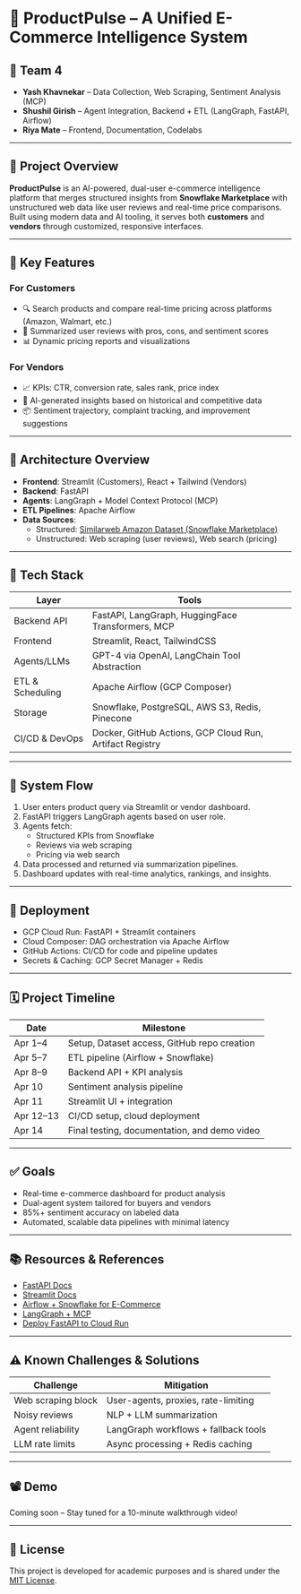 # 🛒 ProductPulse – A Unified E-Commerce Intelligence System

## 👥 Team 4
- **Yash Khavnekar** – Data Collection, Web Scraping, Sentiment Analysis (MCP)
- **Shushil Girish** – Agent Integration, Backend + ETL (LangGraph, FastAPI, Airflow)
- **Riya Mate** – Frontend, Documentation, Codelabs

---

## 📌 Project Overview

**ProductPulse** is an AI-powered, dual-user e-commerce intelligence platform that merges structured insights from **Snowflake Marketplace** with unstructured web data like user reviews and real-time price comparisons. Built using modern data and AI tooling, it serves both **customers** and **vendors** through customized, responsive interfaces.

---

## 🧠 Key Features

### For Customers
- 🔍 Search products and compare real-time pricing across platforms (Amazon, Walmart, etc.)
- 💬 Summarized user reviews with pros, cons, and sentiment scores
- 📊 Dynamic pricing reports and visualizations

### For Vendors
- 📈 KPIs: CTR, conversion rate, sales rank, price index
- 🧠 AI-generated insights based on historical and competitive data
- 📦 Sentiment trajectory, complaint tracking, and improvement suggestions

---

## 🔧 Architecture Overview

- **Frontend**: Streamlit (Customers), React + Tailwind (Vendors)
- **Backend**: FastAPI
- **Agents**: LangGraph + Model Context Protocol (MCP)
- **ETL Pipelines**: Apache Airflow
- **Data Sources**:
  - Structured: [Similarweb Amazon Dataset (Snowflake Marketplace)](https://app.snowflake.com/marketplace/listing/GZT1ZA3NK6/similarweb-ltd-amazon-and-e-commerce-websites-product-views-and-purchases)
  - Unstructured: Web scraping (user reviews), Web search (pricing)

---

## 🧱 Tech Stack

| Layer              | Tools                                                                 |
|-------------------|------------------------------------------------------------------------|
| Backend API       | FastAPI, LangGraph, HuggingFace Transformers, MCP                     |
| Frontend          | Streamlit, React, TailwindCSS                                          |
| Agents/LLMs       | GPT-4 via OpenAI, LangChain Tool Abstraction                           |
| ETL & Scheduling  | Apache Airflow (GCP Composer)                                          |
| Storage           | Snowflake, PostgreSQL, AWS S3, Redis, Pinecone                        |
| CI/CD & DevOps    | Docker, GitHub Actions, GCP Cloud Run, Artifact Registry              |

---

## 🧩 System Flow

1. User enters product query via Streamlit or vendor dashboard.
2. FastAPI triggers LangGraph agents based on user role.
3. Agents fetch:
   - Structured KPIs from Snowflake
   - Reviews via web scraping
   - Pricing via web search
4. Data processed and returned via summarization pipelines.
5. Dashboard updates with real-time analytics, rankings, and insights.

---

## 🚀 Deployment

- GCP Cloud Run: FastAPI + Streamlit containers
- Cloud Composer: DAG orchestration via Apache Airflow
- GitHub Actions: CI/CD for code and pipeline updates
- Secrets & Caching: GCP Secret Manager + Redis

---

## 🗓️ Project Timeline

| Date       | Milestone                                      |
|------------|------------------------------------------------|
| Apr 1–4    | Setup, Dataset access, GitHub repo creation    |
| Apr 5–7    | ETL pipeline (Airflow + Snowflake)             |
| Apr 8–9    | Backend API + KPI analysis                     |
| Apr 10     | Sentiment analysis pipeline                    |
| Apr 11     | Streamlit UI + integration                     |
| Apr 12–13  | CI/CD setup, cloud deployment                  |
| Apr 14     | Final testing, documentation, and demo video   |

---

## ✅ Goals

- Real-time e-commerce dashboard for product analysis
- Dual-agent system tailored for buyers and vendors
- 85%+ sentiment accuracy on labeled data
- Automated, scalable data pipelines with minimal latency

---

## 📚 Resources & References

- [FastAPI Docs](https://fastapi.tiangolo.com/)
- [Streamlit Docs](https://docs.streamlit.io/)
- [Airflow + Snowflake for E-Commerce](https://www.astronomer.io/docs/learn/reference-architecture-elt-snowflake/)
- [LangGraph + MCP](https://changelog.langchain.com/announcements/mcp-adapters-for-langchain-and-langgraph)
- [Deploy FastAPI to Cloud Run](https://testdriven.io/blog/deploying-fastapi-to-cloud-run/)

---

## ⚠️ Known Challenges & Solutions

| Challenge | Mitigation |
|----------|------------|
| Web scraping block | User-agents, proxies, rate-limiting |
| Noisy reviews | NLP + LLM summarization |
| Agent reliability | LangGraph workflows + fallback tools |
| LLM rate limits | Async processing + Redis caching |

---

## 📽️ Demo

Coming soon – Stay tuned for a 10-minute walkthrough video!

---

## 📄 License

This project is developed for academic purposes and is shared under the [MIT License](LICENSE).

